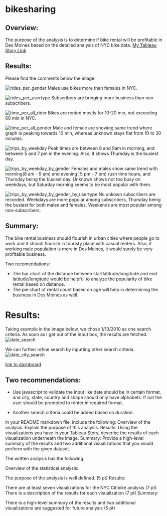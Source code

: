 # bikesharing

## Overview:
The purpose of the analysis is to determine if bike rental will be profitable in Des Moines based on the detailed analysis of NYC bike data.
[My Tableau Story Link](https://public.tableau.com/app/profile/megha.jain5255/viz/biking_16663257565400/BikeStory?publish=yes)

## Results:
Please find the comments below the image:

![rides_per_gender](https://github.com/Meghajain84/bikesharing/blob/main/rides_per_gender.PNG)
Males use bikes more than females in NYC.

![rides_per_usertype](https://github.com/Meghajain84/bikesharing/blob/main/rides_per_usertype.PNG)
Subscribers are bringing more business than non-subscribers.

![time_per_all_rider](https://github.com/Meghajain84/bikesharing/blob/main/time_per_all_rider.PNG)
Bikes are rented mostly for 10-20 min, not exceeding 60 min in NYC.

![time_per_all_gender](https://github.com/Meghajain84/bikesharing/blob/main/time_per_all_gender.PNG)
Male and female are showing same trend where graph is peaking towards 10 min, whereas unknown stays flat from 10 to 30 minutes.

![trips_by_weekday](https://github.com/Meghajain84/bikesharing/blob/main/trips_by_weekday.PNG)
Peak times are between 8 and 9am in morning, and between 5 and 7 pm in the evening. Also, it shows Thursday is the busiest day.

![trips_by_weekday_by_gender](https://github.com/Meghajain84/bikesharing/blob/main/trips_by_weekday_by_gender.PNG)
Females and males show same trend with morning(8 am - 9 am) and evening( 5 pm - 7 pm) rush time hours, and Thursday being the busiest day.
Unknown shows not too busy on weekdays, but Saturday morning seems to be most popular with them.

![trips_by_weekday_by_gender_by_usertype](https://github.com/Meghajain84/bikesharing/blob/main/trips_by_weekday_by_gender_by_usertype.PNG)
No unkown subscribers are recorded. Weekdays are more popular among subscribers, Thursday being the busiest for both males and females.
Weekends are most popular among non-subscribers.


## Summary:
The bike rental business should flourish in urban cities where people go to work and it shoudl flourish in touristy place with casual renters. Also, if working male population is more in Des Moines, it would surely be very profitable business.

Two recomendations:
* The bar chart of the distance between startlatitude/longitude and end latitude/longitude would be helpful to analyze the popularity of bike rental based on distance.
* The pie chart of rental count based on age will help in determining the business in Des Moines as well.



# Results: 
Taking example in the image below, we chose 1/13/2010 as one search criteria. As soon as I get out of the input box, the results are fetched.
![date_search](https://github.com/Meghajain84/UFOs/blob/main/static/images/date_search.PNG)

We can further refine search by inputting other search criteria.
![date_city_search](https://github.com/Meghajain84/UFOs/blob/main/static/images/date_city.PNG)

[link to dashboard](https://github.com/Meghajain84/UFOs/blob/main/static/images/date_city.PNG)

## Two recommendations:
* Use javascript to validate the input like date should be in certain format, and city, state, country and shape should only have alphabets. If not the user should be prompted to renter in required format.

* Another search criteria could be added based on duration.


In your README markdown file, include the following:
Overview of the analysis: Explain the purpose of this analysis.
Results: Using the visualizations you have in your Tableau Story, describe the results of each visualization underneath the image.
Summary: Provide a high-level summary of the results and two additional visualizations that you would perform with the given dataset.

The written analysis has the following:

Overview of the statistical analysis:

The purpose of the analysis is well defined. (5 pt)
Results:

There are at least seven visualizations for the NYC Citibike analysis (7 pt)
There is a description of the results for each visualization (7 pt)
Summary:

There is a high-level summary of the results and two additional visualizations are suggested for future analysis (5 pt)